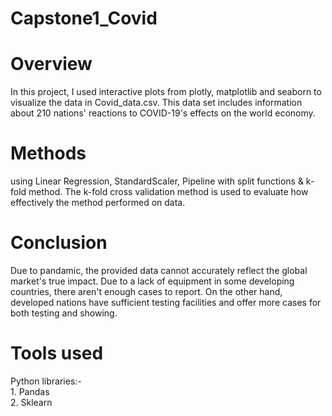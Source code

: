 # Capstone1_Covid

# Overview
In this project, I used interactive plots from plotly, matplotlib and seaborn to visualize the data in Covid_data.csv. This data set includes information about 210 nations' reactions to COVID-19's effects on the world economy.

# Methods
using Linear Regression, StandardScaler, Pipeline with split functions & k-fold method. The k-fold cross validation method is used to evaluate how effectively the method performed on data.

# Conclusion
Due to pandamic, the provided data cannot accurately reflect the global market's true impact. Due to a lack of equipment in some developing countries, there aren't enough cases to report. On the other hand, developed nations have sufficient testing facilities and offer more cases for both testing and showing.

# Tools used
Python libraries:-       
       1. Pandas      
       2. Sklearn
